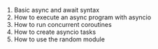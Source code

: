 1. Basic async and await syntax
2. How to execute an async program with asyncio
3. How to run concurrent coroutines
4. How to create asyncio tasks
5. How to use the random module
